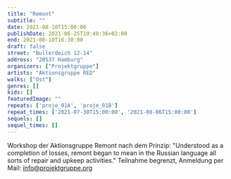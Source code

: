 ```yaml
---
title: "Remont"
subtitle: ""
date: 2021-08-10T15:00:00
publishDate: 2021-06-25T19:40:36+02:00
end: 2021-08-10T16:30:00
draft: false
street: "Bullerdeich 12-14"
address: "20537 Hamburg"
organizers: ["Projektgruppe"]
artists: "Aktionsgruppe RED"
walks: ["Ost"]
genres: []
kids: []
featuredImage: ""
repeats: ['proje_01A', 'proje_01B']
repeat_times: ['2021-07-30T15:00:00', '2021-08-06T15:00:00']
sequels: []
sequel_times: []
---
```


Workshop der Aktionsgruppe Remont nach dem Prinzip:  "Understood as a completion of losses, remont began to mean in the Russian language all sorts of repair and upkeep activities." Teilnahme begrenzt, Anmeldung per Mail: info@projektgruppe.org